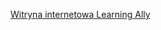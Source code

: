 [Witryna internetowa Learning Ally](http://go.microsoft.com/fwlink/?LinkID=239)

<!--HONumber=Jul16_HO3-->


